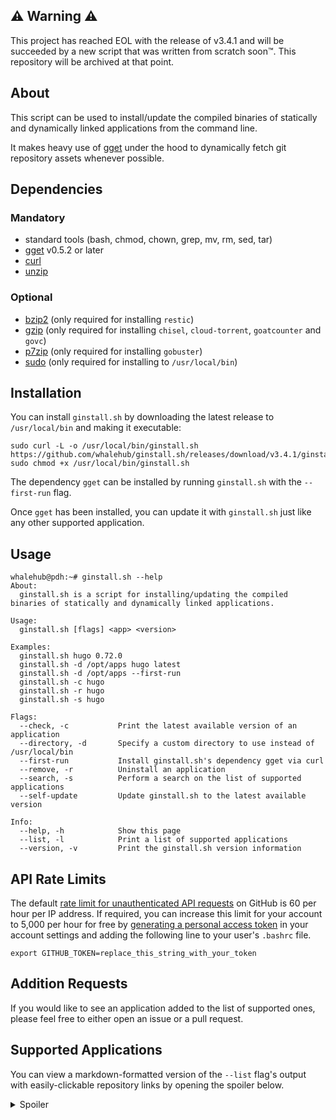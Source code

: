 ## ⚠ Warning ⚠
This project has reached EOL with the release of v3.4.1 and will be succeeded by a new script that was written from scratch soon™. This repository will be archived at that point.

## About
This script can be used to install/update the compiled binaries of statically and dynamically linked applications from the command line.

It makes heavy use of [gget](https://github.com/dpb587/gget) under the hood to dynamically fetch git repository assets whenever possible.

## Dependencies
### Mandatory
- standard tools (bash, chmod, chown, grep, mv, rm, sed, tar) 
- [gget](https://github.com/dpb587/gget) v0.5.2 or later
- [curl](https://packages.debian.org/buster/curl)
- [unzip](https://packages.debian.org/buster/unzip)

### Optional
- [bzip2](https://packages.debian.org/buster/bzip2) (only required for installing `restic`)
- [gzip](https://packages.debian.org/buster/gzip) (only required for installing `chisel`, `cloud-torrent`, `goatcounter` and `govc`)
- [p7zip](https://packages.debian.org/buster/p7zip) (only required for installing `gobuster`)
- [sudo](https://packages.debian.org/buster/sudo) (only required for installing to `/usr/local/bin`)

## Installation
You can install `ginstall.sh` by downloading the latest release to `/usr/local/bin` and making it executable:

```
sudo curl -L -o /usr/local/bin/ginstall.sh https://github.com/whalehub/ginstall.sh/releases/download/v3.4.1/ginstall.sh
sudo chmod +x /usr/local/bin/ginstall.sh
```

The dependency `gget` can be installed by running `ginstall.sh` with the `--first-run` flag.

Once `gget` has been installed, you can update it with `ginstall.sh` just like any other supported application.

## Usage
```
whalehub@pdh:~# ginstall.sh --help
About:
  ginstall.sh is a script for installing/updating the compiled binaries of statically and dynamically linked applications.

Usage:
  ginstall.sh [flags] <app> <version>

Examples:
  ginstall.sh hugo 0.72.0
  ginstall.sh -d /opt/apps hugo latest
  ginstall.sh -d /opt/apps --first-run
  ginstall.sh -c hugo
  ginstall.sh -r hugo
  ginstall.sh -s hugo

Flags:
  --check, -c           Print the latest available version of an application
  --directory, -d       Specify a custom directory to use instead of /usr/local/bin
  --first-run           Install ginstall.sh's dependency gget via curl
  --remove, -r          Uninstall an application
  --search, -s          Perform a search on the list of supported applications
  --self-update         Update ginstall.sh to the latest available version

Info:
  --help, -h            Show this page
  --list, -l            Print a list of supported applications
  --version, -v         Print the ginstall.sh version information
```

## API Rate Limits
The default [rate limit for unauthenticated API requests](https://developer.github.com/v3/#rate-limiting) on GitHub is 60 per hour per IP address. If required, you can increase this limit for your account to 5,000 per hour for free by [generating a personal access token](https://github.com/settings/tokens) in your account settings and adding the following line to your user's `.bashrc` file.

```
export GITHUB_TOKEN=replace_this_string_with_your_token
```

## Addition Requests
If you would like to see an application added to the list of supported ones, please feel free to either open an issue or a pull request.

## Supported Applications
You can view a markdown-formatted version of the `--list` flag's output with easily-clickable repository links by opening the spoiler below.

<details>
  <summary>Spoiler</summary>
<p></p>

| Application | Linker Type | Repository |
| ----------- | ----------- | ---------- |
| ali                         | static              | https://github.com/nakabonne/ali |
| amass                       | static              | https://github.com/OWASP/Amass |
| annie                       | static              | https://github.com/iawia002/annie |
| arc                         | static              | https://github.com/mholt/archiver |
| bat                         | dynamic             | https://github.com/sharkdp/bat |
| bed                         | static              | https://github.com/itchyny/bed |
| bombardier                  | static              | https://github.com/codesenberg/bombardier |
| borg                        | dynamic             | https://github.com/borgbackup/borg |
| btm                         | dynamic             | https://github.com/ClementTsang/bottom |
| cavif                       | static              | https://github.com/kornelski/cavif-rs |
| chroma                      | dynamic             | https://github.com/alecthomas/chroma |
| cobalt                      | dynamic             | https://github.com/cobalt-org/cobalt.rs |
| comics-downloader           | static              | https://github.com/Girbons/comics-downloader |
| composer                    | dynamic             | https://github.com/composer/composer |
| croc                        | static              | https://github.com/schollz/croc |
| ctop                        | dynamic             | https://github.com/bcicen/ctop |
| ddgr                        | dynamic             | https://github.com/jarun/ddgr |
| delta                       | dynamic             | https://github.com/dandavison/delta |
| discord-console             | static              | https://github.com/discordconsole-team/DiscordConsole |
| discord-delete              | dynamic             | https://github.com/adversarialtools/discord-delete |
| diskonaut                   | static              | https://github.com/imsnif/diskonaut |
| diskus                      | dynamic             | https://github.com/sharkdp/diskus |
| dive                        | static              | https://github.com/wagoodman/dive |
| docker-credential-pass      | static              | https://github.com/docker/docker-credential-helpers |
| duplicacy                   | static              | https://github.com/gilbertchen/duplicacy |
| eureka                      | static              | https://github.com/mimoo/eureka |
| exa                         | dynamic             | https://github.com/ogham/exa |
| fd                          | dynamic             | https://github.com/sharkdp/fd |
| fetch                       | static              | https://github.com/gruntwork-io/fetch |
| ffsend                      | static              | https://github.com/timvisee/ffsend |
| findomain                   | dynamic             | https://github.com/Edu4rdSHL/findomain |
| fzf                         | static              | https://github.com/junegunn/fzf |
| gau                         | static              | https://github.com/lc/gau |
| gget                        | static              | https://github.com/dpb587/gget |
| git-credential-manager-core | dynamic             | https://github.com/microsoft/Git-Credential-Manager-Core |
| git-rewrite-author          | static              | https://github.com/crazy-max/git-rewrite-author |
| gitbatch                    | static              | https://github.com/isacikgoz/gitbatch |
| gitui                       | static              | https://github.com/extrawurst/gitui |
| gobuster                    | dynamic             | https://github.com/OJ/gobuster |
| golangci-lint               | static              | https://github.com/golangci/golangci-lint |
| gomuks                      | static              | https://github.com/tulir/gomuks |
| googler                     | dynamic             | https://github.com/jarun/googler |
| gopass                      | static              | https://github.com/gopasspw/gopass |
| gotop                       | dynamic             | https://github.com/xxxserxxx/gotop |
| grex                        | static              | https://github.com/pemistahl/grex |
| grv                         | static              | https://github.com/rgburke/grv |
| haste                       | dynamic             | https://github.com/zneix/haste-client |
| hexyl                       | dynamic             | https://github.com/sharkdp/hexyl |
| httprobe                    | dynamic             | https://github.com/tomnomnom/httprobe |
| hugo                        | static              | https://github.com/gohugoio/hugo |
| hugo-extended               | dynamic             | https://github.com/gohugoio/hugo |
| hyperfine                   | dynamic             | https://github.com/sharkdp/hyperfine |
| identity                    | static              | https://github.com/storj/storj |
| imdl                        | static              | https://github.com/casey/intermodal |
| k6                          | static              | https://github.com/loadimpact/k6 |
| kompose                     | static              | https://github.com/kubernetes/kompose |
| lazydocker                  | static              | https://github.com/jesseduffield/lazydocker |
| lazygit                     | static              | https://github.com/jesseduffield/lazygit |
| lego                        | static              | https://github.com/go-acme/lego |
| lsd                         | dynamic             | https://github.com/Peltoche/lsd |
| lucid                       | dynamic             | https://github.com/sharkdp/lucid |
| mcrcon                      | dynamic             | https://github.com/Tiiffi/mcrcon |
| mdbook                      | dynamic             | https://github.com/rust-lang/mdBook |
| minify                      | static              | https://github.com/tdewolff/minify |
| mkcert                      | static              | https://github.com/FiloSottile/mkcert |
| monolith                    | dynamic             | https://github.com/Y2Z/monolith |
| naabu                       | dynamic             | https://github.com/projectdiscovery/naabu |
| nnn                         | static              | https://github.com/jarun/nnn |
| pastel                      | dynamic             | https://github.com/sharkdp/pastel |
| plexdrive                   | dynamic             | https://github.com/plexdrive/plexdrive |
| plik                        | dynamic             | https://github.com/root-gg/plik |
| podman                      | dynamic             | https://github.com/containers/podman |
| qalc                        | dynamic             | https://github.com/Qalculate/libqalculate |
| rage                        | dynamic             | https://github.com/str4d/rage |
| rage-keygen                 | dynamic             | https://github.com/str4d/rage |
| rclone                      | static              | https://github.com/rclone/rclone |
| restic                      | static              | https://github.com/restic/restic |
| rg                          | static              | https://github.com/BurntSushi/ripgrep |
| rga                         | static              | https://github.com/phiresky/ripgrep-all |
| rga-preproc                 | static              | https://github.com/phiresky/ripgrep-all |
| shellcheck                  | static              | https://github.com/koalaman/shellcheck |
| shfmt                       | static              | https://github.com/mvdan/sh |
| slack-term                  | static              | https://github.com/erroneousboat/slack-term |
| ssh-auditor                 | static              | https://github.com/ncsa/ssh-auditor |
| starship                    | dynamic             | https://github.com/starship/starship |
| stegify                     | static              | https://github.com/DimitarPetrov/stegify |
| step                        | static              | https://github.com/smallstep/cli |
| tldr                        | static              | https://github.com/isacikgoz/tldr |
| tmate                       | static              | https://github.com/tmate-io/tmate |
| topgrade                    | dynamic             | https://github.com/r-darwish/topgrade |
| trivy                       | static              | https://github.com/aquasecurity/trivy |
| txeh                        | static              | https://github.com/txn2/txeh |
| upx                         | static              | https://github.com/upx/upx |
| vegeta                      | static              | https://github.com/tsenart/vegeta |
| vivid                       | dynamic             | https://github.com/sharkdp/vivid |
| wuzz                        | static              | https://github.com/asciimoo/wuzz |
| yq                          | static              | https://github.com/mikefarah/yq |
| zenith                      | static              | https://github.com/bvaisvil/zenith |
| zola                        | dynamic             | https://github.com/getzola/zola |
| zoxide                      | dynamic             | https://github.com/ajeetdsouza/zoxide |
</details>
